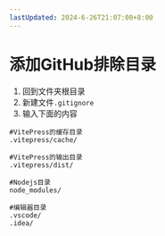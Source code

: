 ```yaml
---
lastUpdated: 2024-6-26T21:07:00+8:00
---
```


# 添加GitHub排除目录

1. 回到文件夹根目录
2. 新建文件```.gitignore```
3. 输入下面的内容

```gitignore
#VitePress的缓存目录
.vitepress/cache/

#VitePress的输出目录
.vitepress/dist/

#Nodejs目录
node_modules/

#编辑器目录
.vscode/
.idea/
```